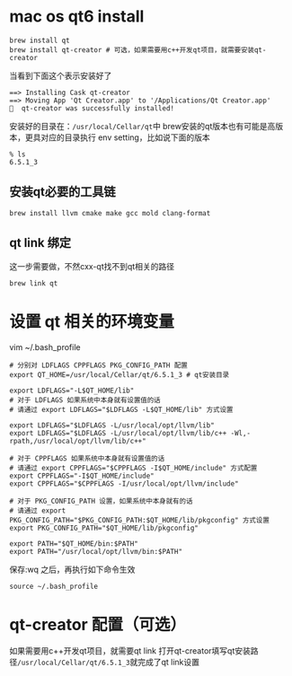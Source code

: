 # mac os qt6 install
```shell
brew install qt
brew install qt-creator # 可选，如果需要用c++开发qt项目，就需要安装qt-creator
```
当看到下面这个表示安装好了
```
==> Installing Cask qt-creator
==> Moving App 'Qt Creator.app' to '/Applications/Qt Creator.app'
🍺  qt-creator was successfully installed!
```
安装好的目录在：`/usr/local/Cellar/qt`中
brew安装的qt版本也有可能是高版本，更具对应的目录执行 env setting，比如说下面的版本
```shell
% ls
6.5.1_3
```
## 安装qt必要的工具链
```shell
brew install llvm cmake make gcc mold clang-format
```

## qt link 绑定
这一步需要做，不然cxx-qt找不到qt相关的路径
```shell
brew link qt
```

# 设置 qt 相关的环境变量
vim ~/.bash_profile

```shell
# 分别对 LDFLAGS CPPFLAGS PKG_CONFIG_PATH 配置
export QT_HOME=/usr/local/Cellar/qt/6.5.1_3 # qt安装目录

export LDFLAGS="-L$QT_HOME/lib"
# 对于 LDFLAGS 如果系统中本身就有设置值的话
# 请通过 export LDFLAGS="$LDFLAGS -L$QT_HOME/lib" 方式设置

export LDFLAGS="$LDFLAGS -L/usr/local/opt/llvm/lib"
export LDFLAGS="$LDFLAGS -L/usr/local/opt/llvm/lib/c++ -Wl,-rpath,/usr/local/opt/llvm/lib/c++"

# 对于 CPPFLAGS 如果系统中本身就有设置值的话
# 请通过 export CPPFLAGS="$CPPFLAGS -I$QT_HOME/include" 方式配置
export CPPFLAGS="-I$QT_HOME/include"
export CPPFLAGS="$CPPFLAGS -I/usr/local/opt/llvm/include"

# 对于 PKG_CONFIG_PATH 设置，如果系统中本身就有的话
# 请通过 export PKG_CONFIG_PATH="$PKG_CONFIG_PATH:$QT_HOME/lib/pkgconfig" 方式设置
export PKG_CONFIG_PATH="$QT_HOME/lib/pkgconfig"

export PATH="$QT_HOME/bin:$PATH"
export PATH="/usr/local/opt/llvm/bin:$PATH"
```

保存:wq 之后，再执行如下命令生效
```shell
source ~/.bash_profile
```

# qt-creator 配置（可选）
如果需要用c++开发qt项目，就需要qt link
打开qt-creator填写qt安装路径`/usr/local/Cellar/qt/6.5.1_3`就完成了qt link设置
